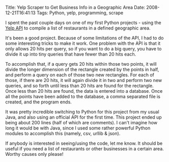 Title: Yelp Scraper to Get Business Info in a Geographic Area
Date: 2008-12-21T16:41:13
Tags: Python, yelp, programming, scrape


I spent the past couple days on one of my first Python projects - using the <a href="http://www.yelp.com/developers" target="_blank">Yelp API</a> to compile a list of restaurants in a defined geographic area.

It's been a good project. Because of some limitations of the API, I had to do some interesting tricks to make it work. One problem with the API is that it only allows 20 hits per query, so if you want to do a big query, you have to divide it up into tiny queries that have fewer than 20 hits each. 

To accomplish that, if a query gets 20 hits within those two points, it will divide the longer dimension of the rectangle created by the points in half, and perform a query on each of those two new rectangles. For each of those, if there are 20 hits, it will again divide it in two and perform two new queries, and so forth until less than 20 hits are found for the rectangle. Once less than 20 hits are found, the data is entered into a database. Once all the points have been added to the database, a comma separated file is created, and the program ends. 

It was pretty incredible switching to Python for this project from my usual Java, and also using an official API for the first time. This project ended up being about 200 lines (half of which are comments). I can't imagine how long it would be with Java, since I used some rather powerful Python modules to accomplish this (namely, csv, urllib & json).

If anybody is interested in seeing/using the code, let me know. It should be useful if you need a list of restaurants or other businesses in a certain area. Worthy causes only please!<!--break-->
